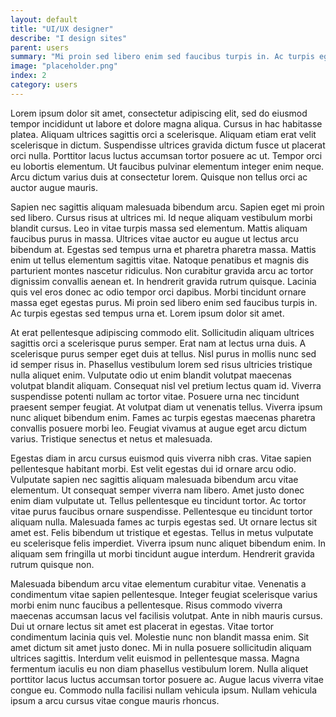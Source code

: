 ```yaml
---
layout: default
title: "UI/UX designer"
describe: "I design sites"
parent: users
summary: "Mi proin sed libero enim sed faucibus turpis in. Ac turpis egestas sed tempus urna et. Lorem ipsum dolor sit amet."
image: "placeholder.png"
index: 2
category: users
---
```

Lorem ipsum dolor sit amet, consectetur adipiscing elit, sed do eiusmod tempor incididunt ut labore et dolore magna aliqua. Cursus in hac habitasse platea. Aliquam ultrices sagittis orci a scelerisque. Aliquam etiam erat velit scelerisque in dictum. Suspendisse ultrices gravida dictum fusce ut placerat orci nulla. Porttitor lacus luctus accumsan tortor posuere ac ut. Tempor orci eu lobortis elementum. Ut faucibus pulvinar elementum integer enim neque. Arcu dictum varius duis at consectetur lorem. Quisque non tellus orci ac auctor augue mauris.

Sapien nec sagittis aliquam malesuada bibendum arcu. Sapien eget mi proin sed libero. Cursus risus at ultrices mi. Id neque aliquam vestibulum morbi blandit cursus. Leo in vitae turpis massa sed elementum. Mattis aliquam faucibus purus in massa. Ultrices vitae auctor eu augue ut lectus arcu bibendum at. Egestas sed tempus urna et pharetra pharetra massa. Mattis enim ut tellus elementum sagittis vitae. Natoque penatibus et magnis dis parturient montes nascetur ridiculus. Non curabitur gravida arcu ac tortor dignissim convallis aenean et. In hendrerit gravida rutrum quisque. Lacinia quis vel eros donec ac odio tempor orci dapibus. Morbi tincidunt ornare massa eget egestas purus. Mi proin sed libero enim sed faucibus turpis in. Ac turpis egestas sed tempus urna et. Lorem ipsum dolor sit amet.

At erat pellentesque adipiscing commodo elit. Sollicitudin aliquam ultrices sagittis orci a scelerisque purus semper. Erat nam at lectus urna duis. A scelerisque purus semper eget duis at tellus. Nisl purus in mollis nunc sed id semper risus in. Phasellus vestibulum lorem sed risus ultricies tristique nulla aliquet enim. Vulputate odio ut enim blandit volutpat maecenas volutpat blandit aliquam. Consequat nisl vel pretium lectus quam id. Viverra suspendisse potenti nullam ac tortor vitae. Posuere urna nec tincidunt praesent semper feugiat. At volutpat diam ut venenatis tellus. Viverra ipsum nunc aliquet bibendum enim. Fames ac turpis egestas maecenas pharetra convallis posuere morbi leo. Feugiat vivamus at augue eget arcu dictum varius. Tristique senectus et netus et malesuada.

Egestas diam in arcu cursus euismod quis viverra nibh cras. Vitae sapien pellentesque habitant morbi. Est velit egestas dui id ornare arcu odio. Vulputate sapien nec sagittis aliquam malesuada bibendum arcu vitae elementum. Ut consequat semper viverra nam libero. Amet justo donec enim diam vulputate ut. Tellus pellentesque eu tincidunt tortor. Ac tortor vitae purus faucibus ornare suspendisse. Pellentesque eu tincidunt tortor aliquam nulla. Malesuada fames ac turpis egestas sed. Ut ornare lectus sit amet est. Felis bibendum ut tristique et egestas. Tellus in metus vulputate eu scelerisque felis imperdiet. Viverra ipsum nunc aliquet bibendum enim. In aliquam sem fringilla ut morbi tincidunt augue interdum. Hendrerit gravida rutrum quisque non.

Malesuada bibendum arcu vitae elementum curabitur vitae. Venenatis a condimentum vitae sapien pellentesque. Integer feugiat scelerisque varius morbi enim nunc faucibus a pellentesque. Risus commodo viverra maecenas accumsan lacus vel facilisis volutpat. Ante in nibh mauris cursus. Dui ut ornare lectus sit amet est placerat in egestas. Vitae tortor condimentum lacinia quis vel. Molestie nunc non blandit massa enim. Sit amet dictum sit amet justo donec. Mi in nulla posuere sollicitudin aliquam ultrices sagittis. Interdum velit euismod in pellentesque massa. Magna fermentum iaculis eu non diam phasellus vestibulum lorem. Nulla aliquet porttitor lacus luctus accumsan tortor posuere ac. Augue lacus viverra vitae congue eu. Commodo nulla facilisi nullam vehicula ipsum. Nullam vehicula ipsum a arcu cursus vitae congue mauris rhoncus.
